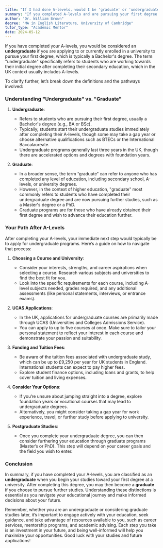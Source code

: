 ```yaml
---
title: "If I had done A-levels, would I be 'graduate' or 'undergraduate'?"
summary: "If you completed A-levels and are pursuing your first degree at university, you are considered an undergraduate student."
author: "Dr. William Brown"
degree: "MA in English Literature, University of Cambridge"
tutor_type: "Academic Mentor"
date: 2024-05-12
---
```


If you have completed your A-levels, you would be considered an **undergraduate** if you are applying to or currently enrolled in a university to pursue your first degree, which is typically a Bachelor's degree. The term "undergraduate" specifically refers to students who are working towards their initial degree after completing their secondary education, which in the UK context usually includes A-levels.

To clarify further, let’s break down the definitions and the pathways involved:

### Understanding "Undergraduate" vs. "Graduate"

1. **Undergraduate**:
   - Refers to students who are pursuing their first degree, usually a Bachelor's degree (e.g., BA or BSc).
   - Typically, students start their undergraduate studies immediately after completing their A-levels, though some may take a gap year or choose alternative qualifications such as BTECs or the International Baccalaureate.
   - Undergraduate programs generally last three years in the UK, though there are accelerated options and degrees with foundation years.

2. **Graduate**:
   - In a broader sense, the term “graduate” can refer to anyone who has completed any level of education, including secondary school, A-levels, or university degrees.
   - However, in the context of higher education, "graduate" most commonly refers to students who have completed their undergraduate degree and are now pursuing further studies, such as a Master's degree or a PhD.
   - Graduate programs are for those who have already obtained their first degree and wish to advance their education further.

### Your Path After A-Levels

After completing your A-levels, your immediate next step would typically be to apply for undergraduate programs. Here’s a guide on how to navigate that process:

1. **Choosing a Course and University**:
   - Consider your interests, strengths, and career aspirations when selecting a course. Research various subjects and universities to find the best fit for you.
   - Look into the specific requirements for each course, including A-level subjects needed, grades required, and any additional assessments (like personal statements, interviews, or entrance exams).

2. **UCAS Applications**:
   - In the UK, applications for undergraduate courses are primarily made through UCAS (Universities and Colleges Admissions Service). 
   - You can apply to up to five courses at once. Make sure to tailor your personal statement to reflect your interest in each course and demonstrate your passion and suitability.

3. **Funding and Tuition Fees**:
   - Be aware of the tuition fees associated with undergraduate study, which can be up to £9,250 per year for UK students in England. International students can expect to pay higher fees.
   - Explore student finance options, including loans and grants, to help cover tuition and living expenses.

4. **Consider Your Options**:
   - If you’re unsure about jumping straight into a degree, explore foundation years or vocational courses that may lead to undergraduate degrees.
   - Alternatively, you might consider taking a gap year for work experience, travel, or further study before applying to university.

5. **Postgraduate Studies**:
   - Once you complete your undergraduate degree, you can then consider furthering your education through graduate programs (Master’s or PhD). This step will depend on your career goals and the field you wish to enter.

### Conclusion

In summary, if you have completed your A-levels, you are classified as an **undergraduate** when you begin your studies toward your first degree at a university. After completing this degree, you may then become a **graduate** if you choose to pursue further studies. Understanding these distinctions is essential as you navigate your educational journey and make informed decisions about your future.

Remember, whether you are an undergraduate or considering graduate studies later, it’s important to engage actively with your education, seek guidance, and take advantage of resources available to you, such as career services, mentorship programs, and academic advising. Each step you take is an investment in your future, and being well-informed will help you maximize your opportunities. Good luck with your studies and future applications!
    
